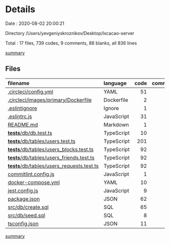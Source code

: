 # Details

Date : 2020-08-02 20:00:21

Directory /Users/yevgeniyskroznikov/Desktop/lxcacao-server

Total : 17 files,  739 codes, 9 comments, 88 blanks, all 836 lines

[summary](results.md)

## Files
| filename | language | code | comment | blank | total |
| :--- | :--- | ---: | ---: | ---: | ---: |
| [.circleci/config.yml](/.circleci/config.yml) | YAML | 51 | 3 | 9 | 63 |
| [.circleci/images/primary/Dockerfile](/.circleci/images/primary/Dockerfile) | Dockerfile | 2 | 0 | 0 | 2 |
| [.eslintignore](/.eslintignore) | Ignore | 1 | 0 | 0 | 1 |
| [.eslintrc.js](/.eslintrc.js) | JavaScript | 31 | 0 | 1 | 32 |
| [README.md](/README.md) | Markdown | 1 | 0 | 1 | 2 |
| [__tests__/db/db.test.ts](/__tests__/db/db.test.ts) | TypeScript | 10 | 1 | 2 | 13 |
| [__tests__/db/tables/users.test.ts](/__tests__/db/tables/users.test.ts) | TypeScript | 201 | 1 | 33 | 235 |
| [__tests__/db/tables/users_blocks.test.ts](/__tests__/db/tables/users_blocks.test.ts) | TypeScript | 92 | 1 | 10 | 103 |
| [__tests__/db/tables/users_friends.test.ts](/__tests__/db/tables/users_friends.test.ts) | TypeScript | 92 | 1 | 10 | 103 |
| [__tests__/db/tables/users_requests.test.ts](/__tests__/db/tables/users_requests.test.ts) | TypeScript | 92 | 1 | 10 | 103 |
| [commitlint.config.js](/commitlint.config.js) | JavaScript | 1 | 0 | 1 | 2 |
| [docker-compose.yml](/docker-compose.yml) | YAML | 10 | 0 | 1 | 11 |
| [jest.config.js](/jest.config.js) | JavaScript | 9 | 0 | 1 | 10 |
| [package.json](/package.json) | JSON | 62 | 0 | 1 | 63 |
| [src/db/create.sql](/src/db/create.sql) | SQL | 65 | 1 | 7 | 73 |
| [src/db/seed.sql](/src/db/seed.sql) | SQL | 8 | 0 | 1 | 9 |
| [tsconfig.json](/tsconfig.json) | JSON | 11 | 0 | 0 | 11 |

[summary](results.md)